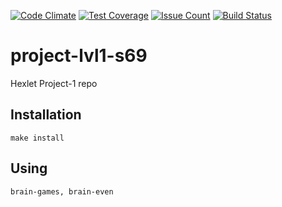 [![Code Climate](https://codeclimate.com/github/altsab/project-lvl1-s69/badges/gpa.svg)](https://codeclimate.com/github/altsab/project-lvl1-s69)
[![Test Coverage](https://codeclimate.com/github/altsab/project-lvl1-s69/badges/coverage.svg)](https://codeclimate.com/github/altsab/project-lvl1-s69/coverage)
[![Issue Count](https://codeclimate.com/github/altsab/project-lvl1-s69/badges/issue_count.svg)](https://codeclimate.com/github/altsab/project-lvl1-s69)
[![Build Status](https://travis-ci.org/altsab/project-lvl1-s69.svg?branch=master)](https://travis-ci.org/altsab/project-lvl1-s69)
# project-lvl1-s69
Hexlet Project-1 repo
## Installation
`make install`
## Using
`brain-games, brain-even`

